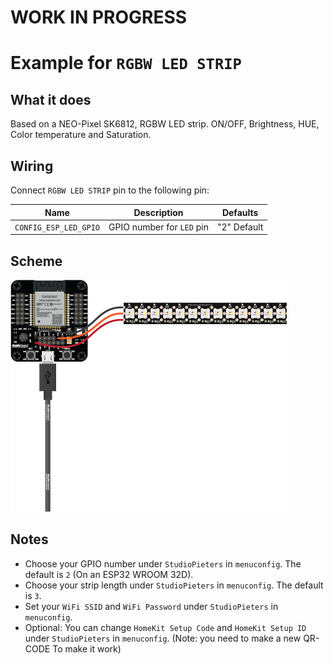 # WORK IN PROGRESS

# Example for `RGBW LED STRIP`

## What it does

Based on a NEO-Pixel SK6812, RGBW LED strip. ON/OFF, Brightness, HUE, Color temperature and Saturation.

## Wiring

Connect `RGBW LED STRIP` pin to the following pin:

| Name | Description | Defaults |
|------|-------------|----------|
| `CONFIG_ESP_LED_GPIO` | GPIO number for `LED` pin | "2" Default |

## Scheme

![alt text](./scheme.png)

## Notes

- Choose your GPIO number under `StudioPieters` in `menuconfig`. The default is `2` (On an ESP32 WROOM 32D).
- Choose your strip length under `StudioPieters` in `menuconfig`. The default is `3`.
- Set your `WiFi SSID` and `WiFi Password` under `StudioPieters` in `menuconfig`.
- Optional: You can change `HomeKit Setup Code` and `HomeKit Setup ID` under `StudioPieters` in `menuconfig`. (Note:  you need to make a new QR-CODE To make it work)

